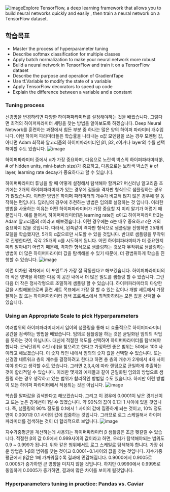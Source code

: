 ![image](https://github.com/ellieso/coursera-deep-learning-specialization/assets/83899219/a48f6d8f-b818-43b3-a37f-9f6bafa5fd84)Explore TensorFlow, a deep learning framework that allows you to build neural networks quickly and easily
, then train a neural network on a TensorFlow dataset.

## 학습목표

- Master the process of hyperparameter tuning
- Describe softmax classification for multiple classes
- Apply batch normalization to make your neural network more robust
- Build a neural network in TensorFlow and train it on a TensorFlow dataset
- Describe the purpose and operation of GradientTape
- Use tf.Variable to modify the state of a variable
- Apply TensorFlow decorators to speed up code
- Explain the difference between a variable and a constant

### Tuning process
신경망을 변경하려면 다양한 하이퍼파라미터를 설정해야하는 것을 배웠습니다. 
 그렇다면 최적의 하이퍼파라미터 세팅을 찾는 방법을 알아보도록 하겠습니다.
Deep Neural Network를 훈련하는 과정에서 힘든 부분 중 하나는 많은 양의 하이퍼 파라미터 개수입니다.
이런 하이퍼 파라미터들은 학습률을 나타내는 α값 모멘텀을 쓰는 경우 모멘텀 값, 아니면 Adam 최적화 알고리즘의 하이퍼파라미터인 β1, β2, ϵ이거나 layer의 수를 선택해야할 수도 있습니다.
![image](https://github.com/ellieso/coursera-deep-learning-specialization/assets/83899219/a5de6b9e-5c6a-4222-b221-6155e3c6ffd2)

하이퍼파라미터 중에서 α가 가장 중요하며, 다음으로 노란색 박스의 하이퍼파라미터(β, # of hidden units, mini-batch size)가 중요하고, 다음으로는 보라색 박스인 # of layer, learning rate decay가 중요하다고 할 수 있습니다.

하이퍼파라미터 튜닝을 할 때 어떻게 설정해서 탐색해야 할까요?
머신러닝 알고리즘 초기에는 2개의 하이퍼파라미터가 있는 경우에 점들을 격자판 형식으로 샘플링하는 경우가 많았습니다. 이러한 방법은 하이퍼 파라미터의 개수가
비교적 많지 않은 경우에 잘 동작하는 편입니다.
딥러닝의 경우에 추천하는 방법은 임의로 설정하는 것 입니다. 이러한 방법을 사용하는 이유는 어떤 하이퍼파라미터가 가장 중요할 지 미리 알기가 어렵기 때문입니다.
예를 들어서, 하이퍼파라미터1은 learning rate인 α이고 하이퍼파라미터2는 Adam 알고리즘의 ϵ이라고 해보겠습니다. 이런 경우에는 α는 매우 중요하고 ϵ은 거의 중요하지 않을 것입니다.  따라서, 왼쪽같이 격자판 형식으로 샘플링을 진행하면 25개의 모델을 학습했지만, 5개의 α값으로만 시도할 수 있을 것입니다.  반대로 샘플링을 무작위로 진행한다면, 각각 25개의 α를 시도하게 됩니다.
어떤 하이퍼파라미터가 더 중요한지 미리 알아내기 어렵기 때문에, 격자판 형식으로 샘플링하는 것보다 무작위로 샘플링하는 방법이 더 많은 하이퍼파라미터 값을 탐색해볼 수 있기 때문에, 더 광범위하게 학습을 진행할 수 있습니다.
![image](https://github.com/ellieso/coursera-deep-learning-specialization/assets/83899219/784066e6-935e-4bb3-b61c-675facab9de0)

이런 이차원 격차에서 이 포인트가 가장 잘 작동한다고 해보겠습니다. 하이퍼파라미터의 더 작은 영역을 확대한 다음 이 공간 내에서 더 많은 밀도를 샘플링 할 수 있습니다. 그런 다음 더 작은 정사각형으로 조밀하게 샘플링 할 수 있습니다. 하이퍼파라미터의 다양한 값을 시험해봄으로써 훈련 세트 목표에서 가장 잘 할 수 있는 값이나 개발 세트에서 가장 잘하는 값 또는 하이퍼파라미터 검색 프로세스에서 최적화하려는 모든 값을 선택할 수 있습니다. 

### Using an Appropriate Scale to pick Hyperparameters
여러범위의 하이퍼파라미터에서 임이의 샘플링을 통해 더 효율적으로 하이퍼파라미터 공간을 검색하는 방법을 배웠습니다. 임의로 샘플링을 하는 것은 균일화된 임의의 작업을 뜻하는 것이 아닙니다. 대신에 적절한 척도를 선택하여 하이퍼파라미터를 탐색해야 합니다.
은닉단위의 수인 n[l]을 찾으려고 한다고 가정하면 좋은 범위는 50에서 100 사이라고 해보겠습니다. 이 숫자 라인 내에서 임의의 숫자 값을 선택할 수 있습니다. 또는 신경망 네트워크 층의 개수를 결정하려고 한다고 하면 총 층의 개수가 2개에서 4개 사이여야 한다고 생각할 수도 있습니다. 그러면 2,3,4,에  따라 랜덤으로 균일하게 추출하는 것이 합리적일 수 있습니다.
이러한 몇개의 예제들과 같이 균일화된 임의의 방법으로 샘플링 하는 경우 생각하고 있는 범위가 합리적인 방법일 수도 있습니다. 하지만 이런 방법이 모든 하이퍼 파라미터에서 적용되는 것은 아닙니다.
![image](https://github.com/ellieso/coursera-deep-learning-specialization/assets/83899219/3bfd20e7-a530-4489-a0c6-87565fc87b71)

학습률 알파값을 검색한다고 해보겠습니다. 그리고 이 경우에 0.0001이 낮은 경계선이고 또는 높은 경계선이 1일 수 있겠습니다. 약 90%의 값이 0.1과 1 사이에 있을 것입니다. 즉, 샘플링의 90% 정도를 0.1에서 1 사이의 값에 집중하게 되는 것이고, 10% 정도만이 0.0001과 0.1 사이의 값에 집중하는 것입니다.
그러므로 로그 스케일해서 하이퍼파라미터를 검색하는 것이 더 합리적으로 보입니다.
![image](https://github.com/ellieso/coursera-deep-learning-specialization/assets/83899219/540b51b5-aa38-44ba-a93e-bf50e14e59e8)

지수가중평균을 계산하는데 사용되는 하이퍼파라미터 β 샘플링은 조금 헷갈릴 수 있습니다. 적절한 β의 값 0.9에서 0.999사이의 값이라고 하면, 우리가 탐색해야되는 범위도 0.9 ~ 0.999가 됩니다. 위와 같은 범위에서도 로그 스케일로 탐색해야 합니다. 가장 쉬운 방법은 1-β의 범위를 찾는 것이고 0.0001~0.1사이의 값을 찾는 것입니다.
지수가중평균에서 β값은 1에 가까워질수록 결과에 민감해집니다. 0.9000에서 0.9005로 0.0005가 증가하면 큰 영향을 미치지 않을 것입니다. 하지만 0.9990에서 0.9995로 동일하게 0.0005가 증가하면, 결과에 많은 차이를 보이게 될것입니다.

### Hyperparameters tuning in practice: Pandas vs. Caviar
